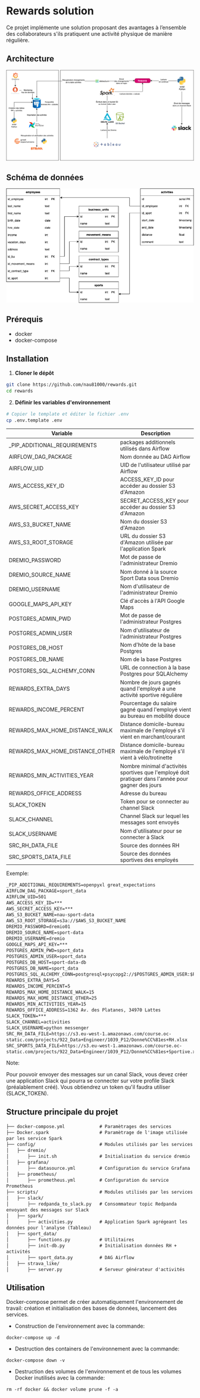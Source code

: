 # Rewards solution

Ce projet implémente une solution proposant des avantages à l’ensemble des collaborateurs s'ils pratiquent une activité physique de manière  régulière.

## Architecture

![architecture](images/architecture.png)

## Schéma de données

![donnees](images/schema_donnees.png)


## Prérequis

- docker
- docker-compose

## Installation

1. **Cloner le dépôt**

```bash
git clone https://github.com/nau81000/rewards.git
cd rewards
```

2. **Définir les variables d'environnement**

```bash
# Copier le template et éditer le fichier .env
cp .env.template .env
```

| Variable | Description |
| -------- | -------     |
| _PIP_ADDITIONAL_REQUIREMENTS | packages additionnels utilisés dans Airflow |
| AIRFLOW_DAG_PACKAGE | Nom donnée au DAG Airflow  |
| AIRFLOW_UID | UID de l'utilisateur utilisé par Airflow
| AWS_ACCESS_KEY_ID | ACCESS_KEY_ID pour accéder au dossier S3 d'Amazon |
| AWS_SECRET_ACCESS_KEY | SECRET_ACCESS_KEY pour accéder au dossier S3 d'Amazon |
| AWS_S3_BUCKET_NAME | Nom du dossier S3 d'Amazon | 
| AWS_S3_ROOT_STORAGE | URL du dossier S3 d'Amazon utilisée par l'application Spark | 
| DREMIO_PASSWORD | Mot de passe de l'administrateur Dremio |
| DREMIO_SOURCE_NAME | Nom donné à la source Sport Data sous Dremio |
| DREMIO_USERNAME | Nom d'utilisateur de l'administrateur Dremio |
| GOOGLE_MAPS_API_KEY | Clé d'accès à l'API Google Maps |
| POSTGRES_ADMIN_PWD | Mot de passe de l'administrateur Postgres |
| POSTGRES_ADMIN_USER | Nom d'utilisateur de l'administrateur Postgres |
| POSTGRES_DB_HOST | Nom d'hôte de la base Postgres |
| POSTGRES_DB_NAME | Nom de la base Postgres |
| POSTGRES_SQL_ALCHEMY_CONN | URL de connection à la base Postgres pour SQLAlchemy |
| REWARDS_EXTRA_DAYS | Nombre de jours gagnés quand l'employé a une activité sportive régulière |
| REWARDS_INCOME_PERCENT | Pourcentage du salaire gagné quand l'employé vient au bureau en mobilité douce |
| REWARDS_MAX_HOME_DISTANCE_WALK | Distance domicile-bureau maximale de l'employé s'il vient en marchant/courant |
| REWARDS_MAX_HOME_DISTANCE_OTHER  | Distance domicile-bureau maximale de l'employé s'il vient à vélo/trotinette |
| REWARDS_MIN_ACTIVITIES_YEAR | Nombre minimal d'activités sportives que l'employé doit pratiquer dans l'année pour gagner des jours |
| REWARDS_OFFICE_ADDRESS | Adresse du bureau | 
| SLACK_TOKEN | Token pour se connecter au channel Slack |
| SLACK_CHANNEL | Channel Slack sur lequel les messages sont envoyés |
| SLACK_USERNAME | Nom d'utilisateur pour se connecter à Slack | 
| SRC_RH_DATA_FILE | Source des données RH |
| SRC_SPORTS_DATA_FILE | Source des données sportives des employés |


Exemple:

```
_PIP_ADDITIONAL_REQUIREMENTS=openpyxl great_expectations
AIRFLOW_DAG_PACKAGE=sport_data
AIRFLOW_UID=501
AWS_ACCESS_KEY_ID=***
AWS_SECRET_ACCESS_KEY=***
AWS_S3_BUCKET_NAME=nau-sport-data
AWS_S3_ROOT_STORAGE=s3a://$AWS_S3_BUCKET_NAME
DREMIO_PASSWORD=dremio01
DREMIO_SOURCE_NAME=sport-data
DREMIO_USERNAME=dremio
GOOGLE_MAPS_API_KEY=***
POSTGRES_ADMIN_PWD=sport_data
POSTGRES_ADMIN_USER=sport_data
POSTGRES_DB_HOST=sport-data-db
POSTGRES_DB_NAME=sport_data
POSTGRES_SQL_ALCHEMY_CONN=postgresql+psycopg2://$POSTGRES_ADMIN_USER:$POSTGRES_ADMIN_PWD@$POSTGRES_DB_HOST:5432/$POSTGRES_DB_NAME
REWARDS_EXTRA_DAYS=5
REWARDS_INCOME_PERCENT=5
REWARDS_MAX_HOME_DISTANCE_WALK=15
REWARDS_MAX_HOME_DISTANCE_OTHER=25
REWARDS_MIN_ACTIVITIES_YEAR=15
REWARDS_OFFICE_ADDRESS=1362 Av. des Platanes, 34970 Lattes
SLACK_TOKEN=***
SLACK_CHANNEL=activities
SLACK_USERNAME=python messenger
SRC_RH_DATA_FILE=https://s3.eu-west-1.amazonaws.com/course.oc-static.com/projects/922_Data+Engineer/1039_P12/Donne%CC%81es+RH.xlsx
SRC_SPORTS_DATA_FILE=https://s3.eu-west-1.amazonaws.com/course.oc-static.com/projects/922_Data+Engineer/1039_P12/Donne%CC%81es+Sportive.xlsx
```

Note:

Pour pouvoir envoyer des messages sur un canal Slack, vous devez créer une application Slack qui pourra se connecter sur votre profile Slack (préalablement créé). Vous obtiendrez un token qu'il faudra utiliser (SLACK_TOKEN).

## Structure principale du projet

```
├── docker-compose.yml             # Paramètrages des services
├── Docker.spark                   # Paramètrage de l'image utilisée par les service Spark
├── config/                        # Modules utilisés par les services
│   ├── dremio/                     
│       ├── init.sh                # Initialisation du service dremio
│   ├── grafana/                     
│       ├── datasource.yml         # Configuration du service Grafana
│   ├── prometheus/                     
│       ├── prometheus.yml         # Configuration du service Prometheus
├── scripts/                       # Modules utilisés par les services
│   ├── slack/                     
│       ├── redpanda_to_slack.py   # Consommateur topic Redpanda envoyant des messages sur Slack
│   ├── spark/                     
│       ├── activities.py          # Application Spark agrégeant les données pour l'analyse (Tableau)
│   ├── sport_data/                     
│       ├── functions.py           # Utilitaires
│       ├── init-db.py             # Initialisation données RH + activités
│       ├── sport_data.py          # DAG Airflow
│   ├── strava_like/                     
│       ├── server.py              # Serveur générateur d'activités
```

## Utilisation

Docker-compose permet de créer automatiquement l'environnement de travail: création et initialisation des bases de données, lancement des services.

- Construction de l'environnement avec la commande:

```
docker-compose up -d
```

- Destruction des containers de l'environnement avec la commande:

```
docker-compose down -v
```

- Destruction des volumes de l'environnement et de tous les volumes Docker inutilisés avec la commande: 

```
rm -rf docker && docker volume prune -f -a
```

